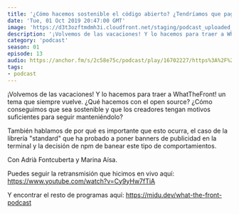 ```yaml
---
title: '¿Cómo hacemos sostenible el código abierto? ¿Tendríamos que pagar por él? - 01x13'
date: 'Tue, 01 Oct 2019 20:47:00 GMT'
image: 'https://d3t3ozftmdmh3i.cloudfront.net/staging/podcast_uploaded_episode/7340239/7e7d9a33a7207589.jpeg'
description: '¡Volvemos de las vacaciones! Y lo hacemos para traer a WhatTheFront! un tema que siempre vuelve. ¿Qué hacemos con el open source? ¿Cómo conseguimos que sea sostenible y que los cre'
category: 'podcast'
season: 01
episode: 13
audio: https://anchor.fm/s/2c58e75c/podcast/play/16702227/https%3A%2F%2Fd3ctxlq1ktw2nl.cloudfront.net%2Fstaging%2F2020-6-17%2F90903129-44100-2-c1b7e7074376afd4.mp3
tags:
- podcast
---
```


¡Volvemos de las vacaciones! Y lo hacemos para traer a WhatTheFront! un tema que siempre vuelve. ¿Qué hacemos con el open source? ¿Cómo conseguimos que sea sostenible y que los creadores tengan motivos suficientes para seguir manteniéndolo?

También hablamos de por qué es importante que esto ocurra, el caso de la librería "standard" que ha probado a poner banners de publicidad en la terminal y la decisión de npm de banear este tipo de comportamientos.

Con Adrià Fontcuberta y Marina Aísa.

Puedes seguir la retransmisión que hicimos en vivo aquí: https://www.youtube.com/watch?v=Cy9yHw7fTiA

Y encontrar el resto de programas aquí:
https://midu.dev/what-the-front-podcast

